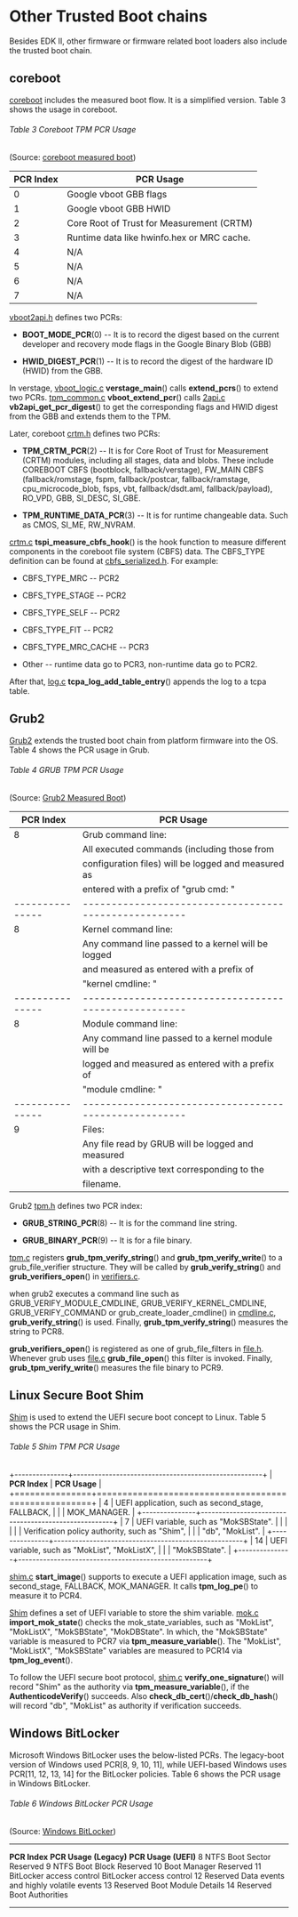 <!--- @file
  Understanding the Trusted Boot Chain Implementation

  Copyright (c) 2020, Intel Corporation. All rights reserved.<BR>

  Redistribution and use in source (original document form) and 'compiled'
  forms (converted to PDF, epub, HTML and other formats) with or without
  modification, are permitted provided that the following conditions are met:

  1) Redistributions of source code (original document form) must retain the
     above copyright notice, this list of conditions and the following
     disclaimer as the first lines of this file unmodified.

  2) Redistributions in compiled form (transformed to other DTDs, converted to
     PDF, epub, HTML and other formats) must reproduce the above copyright
     notice, this list of conditions and the following disclaimer in the
     documentation and/or other materials provided with the distribution.

  THIS DOCUMENTATION IS PROVIDED BY TIANOCORE PROJECT "AS IS" AND ANY EXPRESS OR
  IMPLIED WARRANTIES, INCLUDING, BUT NOT LIMITED TO, THE IMPLIED WARRANTIES OF
  MERCHANTABILITY AND FITNESS FOR A PARTICULAR PURPOSE ARE DISCLAIMED. IN NO
  EVENT SHALL TIANOCORE PROJECT  BE LIABLE FOR ANY DIRECT, INDIRECT, INCIDENTAL,
  SPECIAL, EXEMPLARY, OR CONSEQUENTIAL DAMAGES (INCLUDING, BUT NOT LIMITED TO,
  PROCUREMENT OF SUBSTITUTE GOODS OR SERVICES; LOSS OF USE, DATA, OR PROFITS;
  OR BUSINESS INTERRUPTION) HOWEVER CAUSED AND ON ANY THEORY OF LIABILITY,
  WHETHER IN CONTRACT, STRICT LIABILITY, OR TORT (INCLUDING NEGLIGENCE OR
  OTHERWISE) ARISING IN ANY WAY OUT OF THE USE OF THIS DOCUMENTATION, EVEN IF
  ADVISED OF THE POSSIBILITY OF SUCH DAMAGE.

-->

Other Trusted Boot chains
=========================

Besides EDK II, other firmware or firmware related boot loaders also
include the trusted boot chain.

coreboot
--------

[coreboot](https://github.com/coreboot) includes the measured boot flow.
It is a simplified version. Table 3 shows the usage in coreboot.

###### Table 3 Coreboot TPM PCR Usage 

(Source: [coreboot measured boot](https://doc.coreboot.org/security/vboot/measured_boot.html))

| **PCR Index**   | **PCR Usage** | 
| --------------- | --------------------------------------------| 
| 0               | Google vboot GBB flags | 
| 1               | Google vboot GBB HWID | 
| 2               | Core Root of Trust for Measurement (CRTM) | 
| 3               | Runtime data like hwinfo.hex or MRC cache. | 
| 4               | N/A | 
| 5               | N/A | 
| 6               | N/A | 
| 7               | N/A | 

[vboot](https://github.com/coreboot/vboot)[2api.h](https://github.com/coreboot/vboot/blob/master/firmware/2lib/include/2api.h)
defines two PCRs:

-   **BOOT\_MODE\_PCR**(0) -- It is to record the digest based on the
    current developer and recovery mode flags in the Google Binary Blob
    (GBB)

-   **HWID\_DIGEST\_PCR**(1) -- It is to record the digest of the
    hardware ID (HWID) from the GBB.

In verstage,
[vboot\_logic.c](https://github.com/coreboot/coreboot/blob/master/src/security/vboot/verstage.c)
**verstage\_main**() calls **extend\_pcrs**() to extend two PCRs.
[tpm\_common.c](https://github.com/coreboot/coreboot/blob/master/src/security/vboot/tpm_common.c)
**vboot\_extend\_pcr**() calls
[2api.c](https://github.com/coreboot/vboot/blob/master/firmware/2lib/2api.c)
**vb2api\_get\_pcr\_digest**() to get the corresponding flags and HWID
digest from the GBB and extends them to the TPM.

Later, coreboot
[crtm.h](https://github.com/coreboot/coreboot/blob/master/src/security/tpm/tspi/crtm.h)
defines two PCRs:

-   **TPM\_CRTM\_PCR**(2) -- It is for Core Root of Trust for
    Measurement (CRTM) modules, including all stages, data and blobs.
    These include COREBOOT CBFS (bootblock, fallback/verstage), FW\_MAIN
    CBFS (fallback/romstage, fspm, fallback/postcar, fallback/ramstage,
    cpu\_microcode\_blob, fsps, vbt, fallback/dsdt.aml,
    fallback/payload), RO\_VPD, GBB, SI\_DESC, SI\_GBE.

-   **TPM\_RUNTIME\_DATA\_PCR**(3) -- It is for runtime changeable data.
    Such as CMOS, SI\_ME, RW\_NVRAM.

[crtm.c](https://github.com/coreboot/coreboot/blob/master/src/security/tpm/tspi/crtm.c)
**tspi\_measure\_cbfs\_hook**() is the hook function to measure
different components in the coreboot file system (CBFS) data. The
CBFS\_TYPE definition can be found at
[cbfs\_serialized.h](https://github.com/coreboot/coreboot/blob/master/src/commonlib/bsd/include/commonlib/bsd/cbfs_serialized.h).
For example:

-   CBFS\_TYPE\_MRC -- PCR2

-   CBFS\_TYPE\_STAGE -- PCR2

-   CBFS\_TYPE\_SELF -- PCR2

-   CBFS\_TYPE\_FIT -- PCR2

-   CBFS\_TYPE\_MRC\_CACHE -- PCR3

-   Other -- runtime data go to PCR3, non-runtime data go to PCR2.

After that,
[log.c](https://github.com/coreboot/coreboot/blob/master/src/security/tpm/tspi/log.c)
**tcpa\_log\_add\_table\_entry**() appends the log to a tcpa table.

Grub2
-----

[Grub2](https://github.com/rhboot/grub2) extends the trusted boot chain
from platform firmware into the OS. Table 4 shows the PCR usage in Grub.

###### Table 4 GRUB TPM PCR Usage 

(Source: [Grub2 Measured Boot](https://www.gnu.org/software/grub/manual/grub/html_node/Measured-Boot.html))


| **PCR Index** | **PCR Usage**                                       |
|---------------|-----------------------------------------------------|
| 8             | Grub command line:                                  |
|               | All executed commands (including those from         |
|               | configuration files) will be logged and measured as |
|               | entered with a prefix of "grub cmd: "               |
|---------------|-----------------------------------------------------|
| 8             | Kernel command line:                                |
|               | Any command line passed to a kernel will be logged  |
|               | and measured as entered with a prefix of            |
|               | "kernel cmdline: "                                  |
|---------------|-----------------------------------------------------|
| 8             | Module command line:                                |
|               | Any command line passed to a kernel module will be  |
|               | logged and measured as entered with a prefix of     |
|               | "module cmdline: "                                  |
|---------------|-----------------------------------------------------|
| 9             | Files:                                              |
|               | Any file read by GRUB will be logged and measured   |
|               | with a descriptive text corresponding to the        |
|               | filename.                                           |

Grub2
[tpm.h](https://github.com/rhboot/grub2/blob/master/include/grub/tpm.h)
defines two PCR index:

-   **GRUB\_STRING\_PCR**(8) -- It is for the command line string.

-   **GRUB\_BINARY\_PCR**(9) -- It is for a file binary.

[tpm.c](https://github.com/rhboot/grub2/blob/master/grub-core/commands/tpm.c)
registers **grub\_tpm\_verify\_string**() and
**grub\_tpm\_verify\_write**() to a grub\_file\_verifier structure. They
will be called by **grub\_verify\_string**() and
**grub\_verifiers\_open**() in
[verifiers.c](https://github.com/rhboot/grub2/blob/master/grub-core/commands/verifiers.c).

when grub2 executes a command line such as
GRUB\_VERIFY\_MODULE\_CMDLINE, GRUB\_VERIFY\_KERNEL\_CMDLINE,
GRUB\_VERIFY\_COMMAND or grub\_create\_loader\_cmdline() in
[cmdline.c](https://github.com/rhboot/grub2/blob/master/grub-core/lib/cmdline.c),
**grub\_verify\_string**() is used. Finally,
**grub\_tpm\_verify\_string**() measures the string to PCR8.

**grub\_verifiers\_open**() is registered as one of grub\_file\_filters
in
[file.h](https://github.com/rhboot/grub2/blob/master/include/grub/file.h).
Whenever grub uses
[file.c](https://github.com/rhboot/grub2/blob/master/grub-core/kern/file.c)
**grub\_file\_open**() this filter is invoked. Finally,
**grub\_tpm\_verify\_write**() measures the file binary to PCR9.

Linux Secure Boot Shim
----------------------

[Shim](https://github.com/rhboot/shim) is used to extend the UEFI secure
boot concept to Linux. Table 5 shows the PCR usage in Shim.

###### Table 5 Shim TPM PCR Usage

+---------------+-----------------------------------------------------+
| **PCR Index** | **PCR Usage**                                       |
+===============+=====================================================+
| 4             | UEFI application, such as second\_stage, FALLBACK,  |
|               | MOK\_MANAGER.                                       |
+---------------+-----------------------------------------------------+
| 7             | UEFI variable, such as "MokSBState".                |
|               |                                                     |
|               | Verification policy authority, such as "Shim",      |
|               | "db", "MokList".                                    |
+---------------+-----------------------------------------------------+
| 14            | UEFI variable, such as "MokList", "MokListX",       |
|               | "MokSBState".                                       |
+---------------+-----------------------------------------------------+

[shim.c](https://github.com/rhboot/shim/blob/main/shim.c)
**start\_image**() supports to execute a UEFI application image, such as
second\_stage, FALLBACK, MOK\_MANAGER. It calls **tpm\_log\_pe**() to
measure it to PCR4.

[Shim](https://github.com/rhboot/shim) defines a set of UEFI variable to
store the shim variable.
[mok.c](https://github.com/rhboot/shim/blob/main/mok.c)
**import\_mok\_state**() checks the mok\_state\_variables, such as
"MokList", "MokListX", "MokSBState", "MokDBState". In which, the
"MokSBState" variable is measured to PCR7 via
**tpm\_measure\_variable**(). The "MokList", "MokListX", "MokSBState"
variables are measured to PCR14 via **tpm\_log\_event**().

To follow the UEFI secure boot protocol,
[shim.c](https://github.com/rhboot/shim/blob/main/shim.c)
**verify\_one\_signature**() will record "Shim" as the authority via
**tpm\_measure\_variable**(), if the **AuthenticodeVerify**() succeeds.
Also **check\_db\_cert**()/**check\_db\_hash**() will record "db",
"MokList" as authority if verification succeeds.

Windows BitLocker
-----------------

Microsoft Windows BitLocker uses the below-listed PCRs. The legacy-boot
version of Windows used PCR\[8, 9, 10, 11\], while UEFI-based Windows
uses PCR\[11, 12, 13, 14\] for the BitLocker policies. Table 6 shows the
PCR usage in Windows BitLocker.

###### Table 6 Windows BitLocker PCR Usage 

(Source: [Windows BitLocker](https://docs.microsoft.com/en-us/windows/security/information-protection/bitlocker/bitlocker-group-policy-settings))

  --------------- -------------------------- ----------------------------------------
  **PCR Index**   **PCR Usage (Legacy)**     **PCR Usage (UEFI)**
  8               NTFS Boot Sector           Reserved
  9               NTFS Boot Block            Reserved
  10              Boot Manager               Reserved
  11              BitLocker access control   BitLocker access control
  12              Reserved                   Data events and highly volatile events
  13              Reserved                   Boot Module Details
  14              Reserved                   Boot Authorities
  --------------- -------------------------- ----------------------------------------
